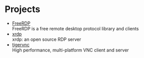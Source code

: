 # Projects

- [FreeRDP](https://github.com/FreeRDP/FreeRDP)
  <br/>FreeRDP is a free remote desktop protocol library and clients
- [xrdp](https://github.com/neutrinolabs/xrdp)
  <br/>xrdp: an open source RDP server
- [tigervnc](https://github.com/TigerVNC/tigervnc)
  <br/>High performance, multi-platform VNC client and server